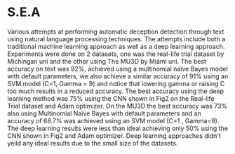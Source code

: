 # S.E.A
Various attempts at performing automatic deception detection through text using natural language processing techniques.
The attempts include both a traditional machine learning approach as well as a deep learning approach.
Experiments were done on 2 datasets, one was the real-life trial dataset by Michingan uni and the other using The MU3D by Miami uni.
The best accuracy on text was 92%, achieved using a multinomial naïve Bayes model with default parameters, we also achieve a similar accuracy of 91% using an SVM model (C=1, Gamma = 9) and notice that lowering gamma or raising C too much results in a reduced accuracy.
The best accuracy using the deep learning method was 75% using the CNN shown in Fig2 on the Real-life Trial dataset and Adam optimizer.
On the MU3D the best accuracy was 73% also using Multinomial Naïve Bayes with default parameters and an accuracy of 68.7% was achieved using an SVM model (C=1 , Gamma=9).
The deep learning results were less than ideal achieving only 50% using the CNN shown in Fig2 and Adam optimizer. 
Deep learning approaches didn't yeild any ideal results due to the small size of the datasets.
